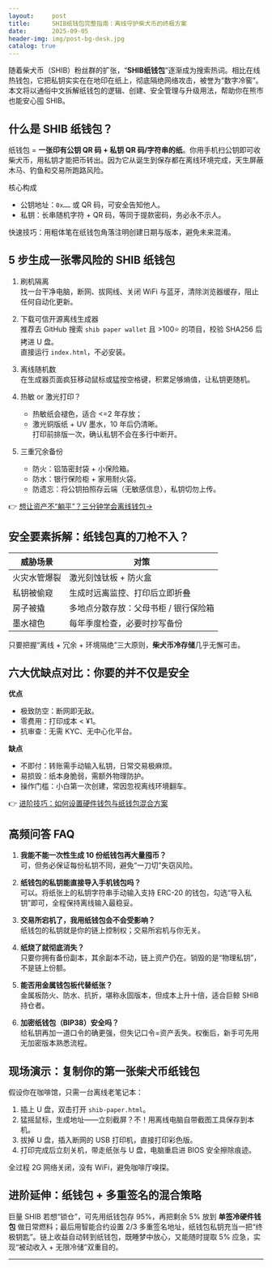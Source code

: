 ```yaml
---
layout:     post
title:      SHIB纸钱包完整指南：离线守护柴犬币的终极方案
date:       2025-09-05
header-img: img/post-bg-desk.jpg
catalog: true
---
```


随着柴犬币（SHIB）粉丝群的扩张，“**SHIB纸钱包**”逐渐成为搜索热词。相比在线热钱包，它把私钥实实在在地印在纸上，彻底隔绝网络攻击，被誉为“数字冷窖”。本文将以通俗中文拆解纸钱包的逻辑、创建、安全管理与升级用法，帮助你在熊市也能安心囤 SHIB。

## 什么是 SHIB 纸钱包？

纸钱包 = **一张印有公钥 QR 码 + 私钥 QR 码/字符串的纸**。你用手机扫公钥即可收柴犬币，用私钥才能把币转出。因为它从诞生到保存都在离线环境完成，天生屏蔽木马、钓鱼和交易所跑路风险。

核心构成  
- 公钥地址：`0x……` 或 QR 码，可安全告知他人。  
- 私钥：长串随机字符 + QR 码，等同于提款密码，务必永不示人。  

快速技巧：用粗体笔在纸钱包角落注明创建日期与版本，避免未来混淆。

## 5 步生成一张零风险的 SHIB 纸钱包

1. 刷机隔离  
   找一台干净电脑，断网、拔网线、关闭 WiFi 与蓝牙，清除浏览器缓存，阻止任何自动化更新。

2. 下载可信开源离线生成器  
   推荐去 GitHub 搜索 `shib paper wallet` 且 >100⭐ 的项目，校验 SHA256 后拷进 U 盘。  
   直接运行 `index.html`，不必安装。

3. 离线随机数  
   在生成器页面疯狂移动鼠标或猛按空格键，积累足够熵值，让私钥更随机。

4. 热敏 or 激光打印？  
   - 热敏纸会褪色，适合 <=2 年存放；  
   - 激光铜版纸 + UV 墨水，10 年后仍清晰。  
   打印前排版一次，确认私钥不会在多行中断开。

5. 三重冗余备份  
   - 防火：铝箔密封袋 + 小保险箱。  
   - 防水：银行保险柜 + 家用耐火袋。  
   - 防遗忘：将公钥拍照存云端（无敏感信息），私钥切勿上传。

👉 [想让资产不“躺平”？三分钟学会离线钱包→](https://okxdog.com/)

## 安全要素拆解：纸钱包真的刀枪不入？

| 威胁场景 | 对策 |  
| --- | --- |  
| 火灾水管爆裂 | 激光刻蚀钛板 + 防火盒 |  
| 私钥被偷窥 | 生成时远离监控、打印后立即折叠 |  
| 房子被撬 | 多地点分散存放：父母书柜 / 银行保险箱 |  
| 墨水褪色 | 每年季度检查，必要时抄写备份 |  

只要把握“离线 + 冗余 + 环境隔绝”三大原则，**柴犬币冷存储**几乎无懈可击。

## 六大优缺点对比：你要的并不仅是安全

**优点**  
- 极致防空：断网即无敌。  
- 零费用：打印成本 < ¥1。  
- 抗审查：无需 KYC、无中心化平台。  

**缺点**  
- 不即付：转账需手动输入私钥，日常交易极麻烦。  
- 易损毁：纸本身脆弱，需额外物理防护。  
- 操作门槛：小白第一次创建，常因忽视离线环境翻车。

👉 [进阶技巧：如何设置硬件钱包与纸钱包混合方案](https://okxdog.com/)

## 高频问答 FAQ

1. **我能不能一次性生成 10 份纸钱包再大量囤币？**  
   可，但务必保证每份私钥不同，避免“一刀切”失窃风险。

2. **纸钱包的私钥能直接导入手机钱包吗？**  
   可以。将纸张上的私钥字符串手动输入支持 ERC-20 的钱包，勾选“导入私钥”即可，全程保持离线输入最稳妥。

3. **交易所宕机了，我用纸钱包会不会受影响？**  
   纸钱包的私钥就是你的链上控制权；交易所宕机与你无关。

4. **纸烧了就彻底消失？**  
   只要你拥有备份副本，其余副本不动，链上资产仍在。销毁的是“物理私钥”，不是链上份额。

5. **能否用金属钱包板代替纸张？**  
   金属板防火、防水、抗折，堪称永固版本，但成本上升十倍，适合巨鲸 SHIB 持仓者。

6. **加密纸钱包（BIP38）安全吗？**  
   给私钥再加一道口令的确更强，但失记口令=资产丢失。权衡后，新手可先用无加密版本熟悉流程。

## 现场演示：复制你的第一张柴犬币纸钱包

假设你在咖啡馆，只需一台离线老笔记本：

1. 插上 U 盘，双击打开 `shib-paper.html`。  
2. 猛摇鼠标，生成地址——立刻截屏？不！用离线电脑自带截图工具保存到本机。  
3. 拔掉 U 盘，插入断网的 USB 打印机，直接打印彩色版。  
4. 打印完成后立刻关机，带走纸张与 U 盘，电脑重启进 BIOS 安全擦除痕迹。  

全过程 2G 网络关闭，没有 WiFi，避免咖啡厅嗅探。

## 进阶延伸：纸钱包 + 多重签名的混合策略

巨量 SHIB 若想“锁仓”，可先用纸钱包存 95%，再把剩余 5% 放到 **单签冷硬件钱包** 做日常燃料；最后用智能合约设置 2/3 多重签名地址，纸钱包私钥充当一把“终极钥匙”。链上收益自动转到纸钱包，既睡梦中放心，又能随时提取 5% 应急，实现“被动收入 + 无限冷储”双重目的。

---